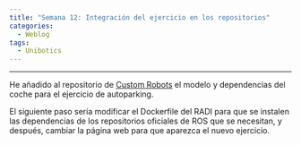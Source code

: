 ```yaml
---
title: "Semana 12: Integración del ejercicio en los repositorios"
categories:
  - Weblog
tags:
  - Unibotics
---
```


---
 He añadido al repositorio de [Custom Robots](https://github.com/JdeRobot/CustomRobots) el modelo y dependencias del coche para el ejercicio de autoparking.

 El siguiente paso sería modificar el Dockerfile del RADI para que se instalen las dependencias de los repositorios oficiales de ROS que se necesitan, y después, cambiar la página web para que aparezca el nuevo ejercicio.